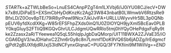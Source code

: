 $START$k+aZTWLbBeSo+LnuES4CAnpPZgT4m1LXVbj6/iJ0iYU08CJ/ecV+DWk7x8tUDiPaES+EXSmCbHyDdKnzKc2Ag23W843nbatB0LWmwbV6RtzsRe9BfxLD/Z0Oov8pTE/79iR8yrPewI9Ncx7JklJvIFA+URLLUWyvvHr5BL3p0QNbpEUV6yfdXcdlXKg+W85rEFSFhpZXds0inQ1U0Z0lOYQH9jyXml5BcEav0PLBY0kqGIuyS2FTIiQ9KGQvGhrULCJdgmUQwRRIo5tmj0hYQyOHePdgxFqRy9tke2Zzasx2aR/TYeewea1Q5qL55hIqlpJgbDaQMorp/UIT11BWXA2ZJVaE35/iOCGA6DgV3/wJDHahxC2Zhn6rGy8c8n7Lmmf1DoK9VQ6Sb6jADZg/IrEdgmcfgjPdt2gBUXfdjdRUxjS3ldNCFynxGlqnaC+PUGQ/3FY7Kfiini9M1WiIVg==$END$